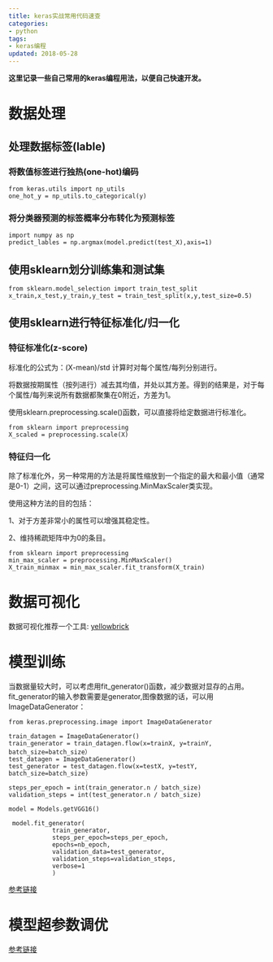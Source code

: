 ```yaml
---
title: keras实战常用代码速查
categories: 
- python
tags: 
- keras编程
updated: 2018-05-28
---
```

**这里记录一些自己常用的keras编程用法，以便自己快速开发。**

# 数据处理
## 处理数据标签(lable)
### 将数值标签进行独热(one-hot)编码
```
from keras.utils import np_utils
one_hot_y = np_utils.to_categorical(y)
```
### 将分类器预测的标签概率分布转化为预测标签
```
import numpy as np
predict_lables = np.argmax(model.predict(test_X),axis=1)
```
## 使用sklearn划分训练集和测试集
```
from sklearn.model_selection import train_test_split
x_train,x_test,y_train,y_test = train_test_split(x,y,test_size=0.5)
```
## 使用sklearn进行特征标准化/归一化
### 特征标准化(z-score)
标准化的公式为：(X-mean)/std  计算时对每个属性/每列分别进行。  

将数据按期属性（按列进行）减去其均值，并处以其方差。得到的结果是，对于每个属性/每列来说所有数据都聚集在0附近，方差为1。  

使用sklearn.preprocessing.scale()函数，可以直接将给定数据进行标准化。
```
from sklearn import preprocessing
X_scaled = preprocessing.scale(X)
```
### 特征归一化
除了标准化外，另一种常用的方法是将属性缩放到一个指定的最大和最小值（通常是0-1）之间，这可以通过preprocessing.MinMaxScaler类实现。

使用这种方法的目的包括：

1、对于方差非常小的属性可以增强其稳定性。

2、维持稀疏矩阵中为0的条目。
```
from sklearn import preprocessing
min_max_scaler = preprocessing.MinMaxScaler()
X_train_minmax = min_max_scaler.fit_transform(X_train)
```

# 数据可视化
数据可视化推荐一个工具: [yellowbrick](http://www.scikit-yb.org/en/latest/api/index.html)

# 模型训练
当数据量较大时，可以考虑用fit_generator()函数，减少数据对显存的占用。  
fit_generator的输入参数需要是generator,图像数据的话，可以用ImageDataGenerator：
```
from keras.preprocessing.image import ImageDataGenerator
        
train_datagen = ImageDataGenerator()
train_generator = train_datagen.flow(x=trainX, y=trainY, batch_size=batch_size）
test_datagen = ImageDataGenerator()
test_generator = test_datagen.flow(x=testX, y=testY, batch_size=batch_size)

steps_per_epoch = int(train_generator.n / batch_size)
validation_steps = int(test_generator.n / batch_size)

model = Models.getVGG16()

 model.fit_generator(
            train_generator,
            steps_per_epoch=steps_per_epoch,
            epochs=nb_epoch,
            validation_data=test_generator,
            validation_steps=validation_steps,
            verbose=1
            )
```
[参考链接](https://github.com/AIChallenger/AI_Challenger_2018/blob/master/Baselines/zero_shot_learning_baseline/train_CNN.py)

# 模型超参数调优
[参考链接](http://www.10tiao.com/html/368/201608/2650781766/3.html)